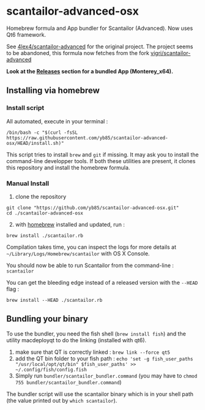 # scantailor-advanced-osx
Homebrew formula and App bundler for Scantailor (Advanced). Now uses Qt6 framework.



See [4lex4/scantailor-advanced](https://github.com/4lex4/scantailor-advanced) for the original project.
The project seems to be abandoned, this formula now fetches from the fork [vigri/scantailor-advanced](https://github.com/vigri/scantailor-advanced)

**Look at the [Releases](https://github.com/yb85/scantailor-advanced-osx/releases) section for a bundled App (Monterey_x64).**

## Installing via homebrew ##

### Install script ###

All automated, execute in your terminal :
```
/bin/bash -c "$(curl -fsSL https://raw.githubusercontent.com/yb85/scantailor-advanced-osx/HEAD/install.sh)"
```

This script tries to install `brew` and `git` if missing. It may ask you to install the command-line developper tools.
If both these utilities are present, it clones this repository and install the homebrew formula. 

### Manual Install  ###


1. clone the repository
```
git clone "https://github.com/yb85/scantailor-advanced-osx.git"
cd ./scantailor-advanced-osx
```

2. with [homebrew](https://brew.sh) installed and updated, run :

```
brew install ./scantailor.rb
```
Compilation takes time, you can inspect the logs for more details at `~/Library/Logs/Homebrew/scantailor` with OS X Console.

You should now be able to run Scantailor from the command-line : `scantailor`

You can get the bleeding edge instead of a released version with the `--HEAD` flag :

```
brew install --HEAD ./scantailor.rb
```

## Bundling your binary
To use the bundler, you need the fish shell (`brew install fish`) and the utility macdeployqt to do the linking (installed with qt6). 

1. make sure that QT is correctly linked : `brew link --force qt5`
2. add the QT bin folder to your fish path : `echo 'set -g fish_user_paths "/usr/local/opt/qt/bin" $fish_user_paths' >> ~/.config/fish/config.fish`
3. Simply run `bundler/scantailor_bundler.command` (you may have to `chmod 755 bundler/scantailor_bundler.command`)

The bundler script will use the scantailor binary which is in your shell path (the value printed out by `which scantailor`).
